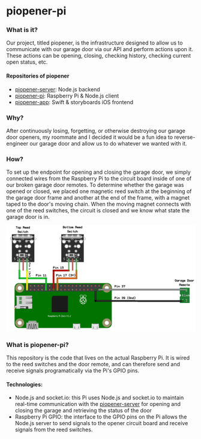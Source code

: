 # piopener-pi

### What is it?

Our project, titled piopener, is the infrastructure designed to allow us to communicate with our garage door via our API and perform actions upon it. These actions can be opening, closing, checking history, checking current open status, etc.

#### Repositories of piopener

- [piopener-server](https://github.com/joeylemon/piopener-server): Node.js backend
- [piopener-pi](https://github.com/joeylemon/piopener-pi): Raspberry Pi & Node.js client
- [piopener-app](https://github.com/joeylemon/piopener-app): Swift & storyboards iOS frontend

### Why?

After continuously losing, forgetting, or otherwise destroying our garage door openers, my roommate and I decided it would be a fun idea to reverse-engineer our garage door and allow us to do whatever we wanted with it.

### How?

To set up the endpoint for opening and closing the garage door, we simply connected wires from the Raspberry Pi to the circuit board inside of one of our broken garage door remotes. To determine whether the garage was opened or closed, we placed one magnetic reed switch at the beginning of the garage door frame and another at the end of the frame, with a magnet taped to the door's moving chain. When the moving magnet connects with one of the reed switches, the circuit is closed and we know what state the garage door is in.

![Wiring diagram of piopener-pi](https://github.com/joeylemon/piopener-pi/blob/master/wiring/Wiring%20Diagram.png?raw=true)

### What is piopener-pi?

This repository is the code that lives on the actual Raspberry Pi. It is wired to the reed switches and the door remote, and can therefore send and receive signals programatically via the Pi's GPIO pins.

#### Technologies:
- Node.js and socket.io: this Pi uses Node.js and socket.io to maintain real-time communication with the [piopener-server](https://github.com/joeylemon/piopener-server) for opening and closing the garage and retrieving the status of the door
- Raspberry Pi GPIO: the interface to the GPIO pins on the Pi allows the Node.js server to send signals to the opener circuit board and receive signals from the reed switches.
